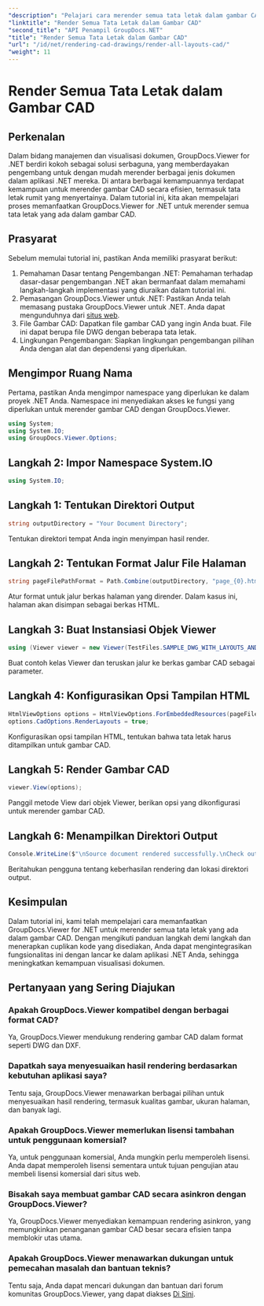 ```yaml
---
"description": "Pelajari cara merender semua tata letak dalam gambar CAD menggunakan GroupDocs.Viewer untuk .NET. Ikuti tutorial lengkap kami untuk integrasi yang lancar."
"linktitle": "Render Semua Tata Letak dalam Gambar CAD"
"second_title": "API Penampil GroupDocs.NET"
"title": "Render Semua Tata Letak dalam Gambar CAD"
"url": "/id/net/rendering-cad-drawings/render-all-layouts-cad/"
"weight": 11
---
```


# Render Semua Tata Letak dalam Gambar CAD

## Perkenalan
Dalam bidang manajemen dan visualisasi dokumen, GroupDocs.Viewer for .NET berdiri kokoh sebagai solusi serbaguna, yang memberdayakan pengembang untuk dengan mudah merender berbagai jenis dokumen dalam aplikasi .NET mereka. Di antara berbagai kemampuannya terdapat kemampuan untuk merender gambar CAD secara efisien, termasuk tata letak rumit yang menyertainya. Dalam tutorial ini, kita akan mempelajari proses memanfaatkan GroupDocs.Viewer for .NET untuk merender semua tata letak yang ada dalam gambar CAD. 
## Prasyarat
Sebelum memulai tutorial ini, pastikan Anda memiliki prasyarat berikut:
1. Pemahaman Dasar tentang Pengembangan .NET: Pemahaman terhadap dasar-dasar pengembangan .NET akan bermanfaat dalam memahami langkah-langkah implementasi yang diuraikan dalam tutorial ini.
2. Pemasangan GroupDocs.Viewer untuk .NET: Pastikan Anda telah memasang pustaka GroupDocs.Viewer untuk .NET. Anda dapat mengunduhnya dari [situs web](https://releases.groupdocs.com/viewer/net/).
3. File Gambar CAD: Dapatkan file gambar CAD yang ingin Anda buat. File ini dapat berupa file DWG dengan beberapa tata letak.
4. Lingkungan Pengembangan: Siapkan lingkungan pengembangan pilihan Anda dengan alat dan dependensi yang diperlukan.

## Mengimpor Ruang Nama
Pertama, pastikan Anda mengimpor namespace yang diperlukan ke dalam proyek .NET Anda. Namespace ini menyediakan akses ke fungsi yang diperlukan untuk merender gambar CAD dengan GroupDocs.Viewer.

```csharp
using System;
using System.IO;
using GroupDocs.Viewer.Options;
```
## Langkah 2: Impor Namespace System.IO
```csharp
using System.IO;
```
## Langkah 1: Tentukan Direktori Output
```csharp
string outputDirectory = "Your Document Directory";
```
Tentukan direktori tempat Anda ingin menyimpan hasil render.
## Langkah 2: Tentukan Format Jalur File Halaman
```csharp
string pageFilePathFormat = Path.Combine(outputDirectory, "page_{0}.html");
```
Atur format untuk jalur berkas halaman yang dirender. Dalam kasus ini, halaman akan disimpan sebagai berkas HTML.
## Langkah 3: Buat Instansiasi Objek Viewer
```csharp
using (Viewer viewer = new Viewer(TestFiles.SAMPLE_DWG_WITH_LAYOUTS_AND_LAYERS))
```
Buat contoh kelas Viewer dan teruskan jalur ke berkas gambar CAD sebagai parameter.
## Langkah 4: Konfigurasikan Opsi Tampilan HTML
```csharp
HtmlViewOptions options = HtmlViewOptions.ForEmbeddedResources(pageFilePathFormat);
options.CadOptions.RenderLayouts = true;
```
Konfigurasikan opsi tampilan HTML, tentukan bahwa tata letak harus ditampilkan untuk gambar CAD.
## Langkah 5: Render Gambar CAD
```csharp
viewer.View(options);
```
Panggil metode View dari objek Viewer, berikan opsi yang dikonfigurasi untuk merender gambar CAD.
## Langkah 6: Menampilkan Direktori Output
```csharp
Console.WriteLine($"\nSource document rendered successfully.\nCheck output in {outputDirectory}.");
```
Beritahukan pengguna tentang keberhasilan rendering dan lokasi direktori output.

## Kesimpulan
Dalam tutorial ini, kami telah mempelajari cara memanfaatkan GroupDocs.Viewer for .NET untuk merender semua tata letak yang ada dalam gambar CAD. Dengan mengikuti panduan langkah demi langkah dan menerapkan cuplikan kode yang disediakan, Anda dapat mengintegrasikan fungsionalitas ini dengan lancar ke dalam aplikasi .NET Anda, sehingga meningkatkan kemampuan visualisasi dokumen.
## Pertanyaan yang Sering Diajukan
### Apakah GroupDocs.Viewer kompatibel dengan berbagai format CAD?
Ya, GroupDocs.Viewer mendukung rendering gambar CAD dalam format seperti DWG dan DXF.
### Dapatkah saya menyesuaikan hasil rendering berdasarkan kebutuhan aplikasi saya?
Tentu saja, GroupDocs.Viewer menawarkan berbagai pilihan untuk menyesuaikan hasil rendering, termasuk kualitas gambar, ukuran halaman, dan banyak lagi.
### Apakah GroupDocs.Viewer memerlukan lisensi tambahan untuk penggunaan komersial?
Ya, untuk penggunaan komersial, Anda mungkin perlu memperoleh lisensi. Anda dapat memperoleh lisensi sementara untuk tujuan pengujian atau membeli lisensi komersial dari situs web.
### Bisakah saya membuat gambar CAD secara asinkron dengan GroupDocs.Viewer?
Ya, GroupDocs.Viewer menyediakan kemampuan rendering asinkron, yang memungkinkan penanganan gambar CAD besar secara efisien tanpa memblokir utas utama.
### Apakah GroupDocs.Viewer menawarkan dukungan untuk pemecahan masalah dan bantuan teknis?
Tentu saja, Anda dapat mencari dukungan dan bantuan dari forum komunitas GroupDocs.Viewer, yang dapat diakses [Di Sini](https://forum.groupdocs.com/c/viewer/9).